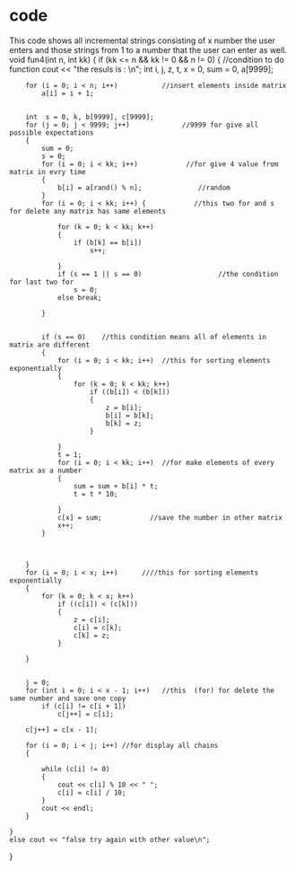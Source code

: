 # code
This code shows all incremental strings consisting of x number the user enters and those strings from 1 to a number that the user can enter as well.
void fun4(int n, int kk)
{
	if (kk <= n && kk != 0 && n != 0) {  //condition to do function
		cout << "the resuls is : \n";
		int i, j, z, t, x = 0, sum = 0, a[9999];

		for (i = 0; i < n; i++)           //insert elements inside matrix
			a[i] = i + 1;


		int  s = 0, k, b[9999], c[9999];
		for (j = 0; j < 9999; j++)             //9999 for give all possible expectations
		{
			sum = 0;
			s = 0;
			for (i = 0; i < kk; i++)            //for give 4 value from matrix in evry time
			{
				b[i] = a[rand() % n];              //random
			}
			for (i = 0; i < kk; i++) {            //this two for and s  for delete any matrix has same elements

				for (k = 0; k < kk; k++)
				{
					if (b[k] == b[i])
						s++;

				}
				if (s == 1 || s == 0)                   //the condition for last two for
					s = 0;
				else break;

			}


			if (s == 0)    //this condition means all of elements in matrix are different
			{
				for (i = 0; i < kk; i++)  //this for sorting elements exponentially
				{
					for (k = 0; k < kk; k++)
						if ((b[i]) < (b[k]))
						{
							z = b[i];
							b[i] = b[k];
							b[k] = z;
						}

				}
				t = 1;
				for (i = 0; i < kk; i++)  //for make elements of every matrix as a number
				{
					sum = sum + b[i] * t;
					t = t * 10;

				}
				c[x] = sum;            //save the number in other matrix
				x++;
			}



		}
		for (i = 0; i < x; i++)      ////this for sorting elements exponentially
		{
			for (k = 0; k < x; k++)
				if ((c[i]) < (c[k]))
				{
					z = c[i];
					c[i] = c[k];
					c[k] = z;
				}

		}


		j = 0;
		for (int i = 0; i < x - 1; i++)   //this  (for) for delete the same number and save one copy
			if (c[i] != c[i + 1])
				c[j++] = c[i];

		c[j++] = c[x - 1];

		for (i = 0; i < j; i++) //for display all chains
		{

			while (c[i] != 0)
			{
				cout << c[i] % 10 << " ";
				c[i] = c[i] / 10;
			}
			cout << endl;
		}

	}
	else cout << "false try again with other value\n";

}
